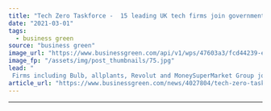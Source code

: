 ```yaml
---
title: "Tech Zero Taskforce -  15 leading UK tech firms join government-backed green coalition"
date: "2021-03-01"
tags: 
  - business green
source: "business green"
image_url: "https://www.businessgreen.com/api/v1/wps/47603a3/fcd44239-ef1c-438f-802e-da6311c9db92/4/iw-climate-change-renewable-011-185x114.jpg"
image_fp: "/assets/img/post_thumbnails/75.jpg"
lead: "
 Firms including Bulb, allplants, Revolut and MoneySuperMarket Group join initiative which aims to sign-up 1,000 companies before COP26 in November ..."
article_url: "https://www.businessgreen.com/news/4027804/tech-zero-taskforce-leading-uk-tech-firms-join-government-backed-green-coalition"
---
```


---
